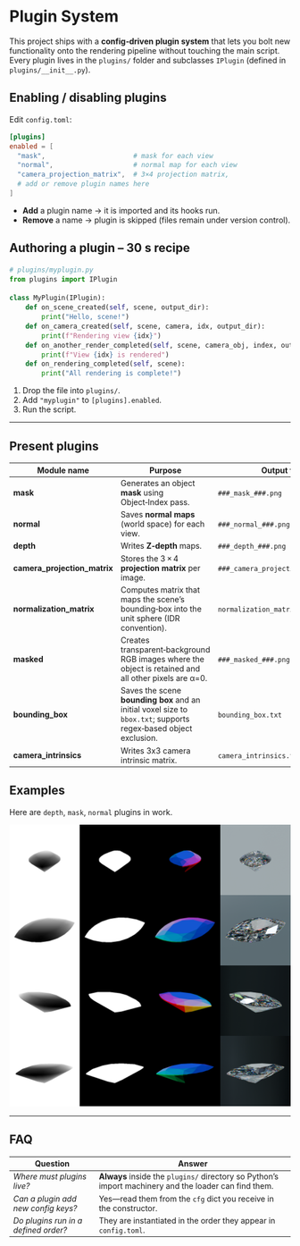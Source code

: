 # Plugin System

This project ships with a **config‑driven plugin system** that lets you bolt new functionality onto the rendering pipeline without touching the main script.  Every plugin lives in the `plugins/` folder and subclasses `IPlugin` (defined in `plugins/__init__.py`).

## Enabling / disabling plugins

Edit `config.toml`:

```toml
[plugins]
enabled = [
  "mask",                      # mask for each view
  "normal",                    # normal map for each view
  "camera_projection_matrix",  # 3×4 projection matrix,
  # add or remove plugin names here
]
```

* **Add** a plugin name → it is imported and its hooks run.
* **Remove** a name → plugin is skipped (files remain under version control).

## Authoring a plugin – 30 s recipe

```python
# plugins/myplugin.py
from plugins import IPlugin

class MyPlugin(IPlugin):
    def on_scene_created(self, scene, output_dir):
        print("Hello, scene!")
    def on_camera_created(self, scene, camera, idx, output_dir):
        print(f"Rendering view {idx}")
    def on_another_render_completed(self, scene, camera_obj, index, output_path):
        print(f"View {idx} is rendered")
    def on_rendering_completed(self, scene):
        print("All rendering is complete!")

```

1. Drop the file into `plugins/`.
2. Add `"myplugin"` to `[plugins].enabled`.
3. Run the script.

---

## Present plugins

| Module name                  | Purpose                                                                                                     | Output files                         |
| ---------------------------- | ----------------------------------------------------------------------------------------------------------- | ------------------------------------ |
| **mask**                     | Generates an object **mask** using Object‑Index pass.                                                       | `###_mask_###.png`                   |
| **normal**                   | Saves **normal maps** (world space) for each view.                                                          | `###_normal_###.png`                 |
| **depth**                    | Writes **Z‑depth** maps.                                                                       | `###_depth_###.png`                  |
| **camera_projection_matrix**               | Stores the 3 × 4 **projection matrix** per image.                | `###_camera_projection_matrix.json` |
| **normalization\_matrix**     | Computes matrix that maps the scene’s bounding‑box into the unit sphere (IDR convention).         | `normalization_matrix.json`                     |
| **masked**                   | Creates transparent‑background RGB images where the object is retained and all other pixels are α=0.           | `###_masked_###.png`                 |
| **bounding\_box**            | Saves the scene **bounding box** and an initial voxel size to `bbox.txt`; supports regex‑based object exclusion. | `bounding_box.txt`                          |
| **camera\_intrinsics**       | Writes 3x3 camera intrinsic matrix.                         | `camera_intrinsics.txt`                     |

## Examples

Here are `depth`, `mask`, `normal` plugins in work.

![preview](references/diamonds.png)

---

## FAQ

| Question                                             | Answer                                                                                                |
| ---------------------------------------------------- | ----------------------------------------------------------------------------------------------------- |
| *Where must plugins live?*                           | **Always** inside the `plugins/` directory so Python’s import machinery and the loader can find them. |
| *Can a plugin add new config keys?*                  | Yes—read them from the `cfg` dict you receive in the constructor.                                     |
| *Do plugins run in a defined order?*                 | They are instantiated in the order they appear in `config.toml`.                                      |

